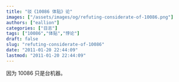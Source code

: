 ```yaml
---
title: "驳《10086 体贴》论"
images: ["/assets/images/og/refuting-considerate-of-10086.png"]
authors: ["eallion"]
categories: ["日志"]
tags: ["10086","体贴","悖论"]
draft: false
slug: "refuting-considerate-of-10086"
date: "2011-01-20 22:44:09"
lastmod: "2011-01-20 22:44:09"
---
```


因为 10086 只是台机器。
